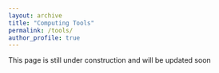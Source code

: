 ```yaml
---
layout: archive
title: "Computing Tools"
permalink: /tools/
author_profile: true
---
```


This page is still under construction and will be updated soon


<!---
{% if author.googlescholar %}
  You can also find my articles on <u><a href="{{author.googlescholar}}">my Google Scholar profile</a>.</u>
{% endif %}

{% include base_path %}

{% for post in site.publications reversed %}
  {% include archive-single.html %}
{% endfor %}
--->